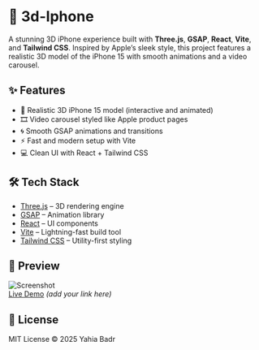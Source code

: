 # 📱 3d-Iphone

A stunning 3D iPhone experience built with **Three.js**, **GSAP**, **React**, **Vite**, and **Tailwind CSS**. Inspired by Apple’s sleek style, this project features a realistic 3D model of the iPhone 15 with smooth animations and a video carousel.

## ✨ Features

- 📱 Realistic 3D iPhone 15 model (interactive and animated)
- 🎞️ Video carousel styled like Apple product pages
- 🌀 Smooth GSAP animations and transitions
- ⚡ Fast and modern setup with Vite
- 💻 Clean UI with React + Tailwind CSS

## 🛠️ Tech Stack

- [Three.js](https://threejs.org/) – 3D rendering engine
- [GSAP](https://gsap.com/) – Animation library
- [React](https://reactjs.org/) – UI components
- [Vite](https://vitejs.dev/) – Lightning-fast build tool
- [Tailwind CSS](https://tailwindcss.com/) – Utility-first styling

## 📸 Preview

![Screenshot](./public/assets/screenshot.png)  
[Live Demo](#) *(add your link here)*

## 📄 License
MIT License © 2025 Yahia Badr
